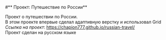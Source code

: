 #** Проект: Путешествие по России**  

Проект о путешествии по России.  
В этом проекте впервые сделал адаптивную верстку и использовал Grid
_Ссылка на проект_: https://chapion777.github.io/russian-travel/  
Проект сделан на русском языке